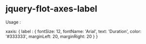 # jquery-flot-axes-label

Usage : 

xaxis: {
  label : {
    fontSize: 12,
    fontName: 'Arial',
    text: 'Duration',
    color: '#333333',
    marginLeft: 20,
    marginRight: 20
  }
}
